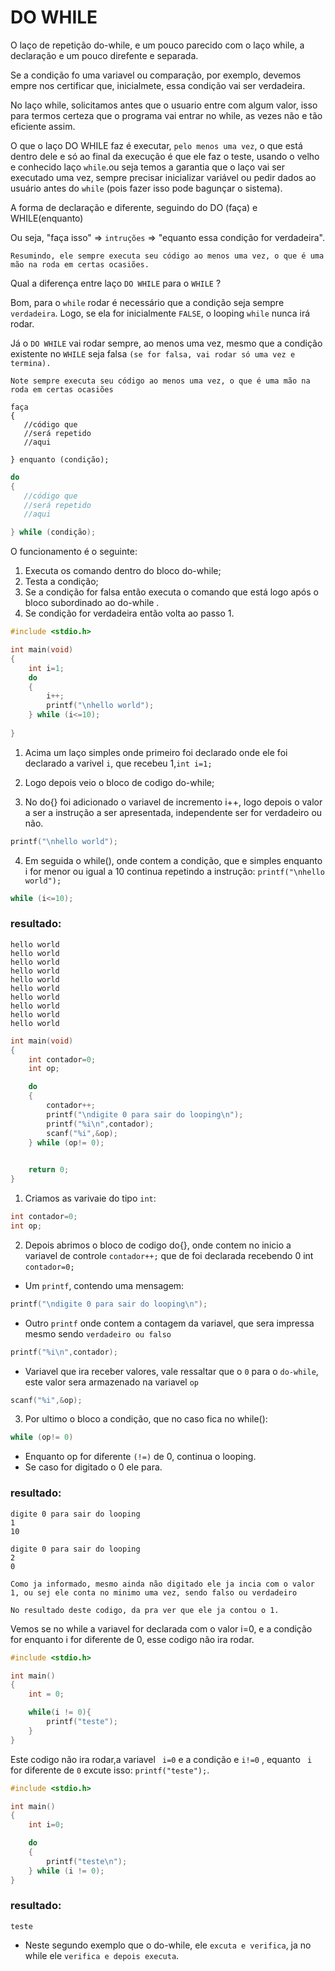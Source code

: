 # DO WHILE 

O laço de repetição do-while, e um pouco parecido com o laço while, a declaração e um pouco direfente e separada.

Se a condição fo uma variavel ou comparação, por exemplo, devemos empre nos certificar que, inicialmete, essa condição vai ser verdadeira.

No laço while, solicitamos antes que o usuario entre com algum valor, isso para termos certeza que o programa vai entrar no while, as vezes não e tão eficiente assim.

O que o laço DO WHILE faz é executar, ```pelo menos uma vez```, o que está dentro dele e só ao final da execução é que ele faz o teste, usando o velho e conhecido laço ```while```.ou seja temos a garantia que o laço vai ser executado uma vez, sempre precisar inicializar variável ou pedir dados ao usuário antes do ```while``` (pois fazer isso pode bagunçar o sistema).

A forma de declaração e diferente, seguindo do DO (faça) e WHILE(enquanto)

Ou seja, "faça isso" => ```intruções``` => "equanto essa condição for verdadeira".

```Resumindo, ele sempre executa seu código ao menos uma vez, o que é uma mão na roda em certas ocasiões.```

Qual a diferença entre laço ```DO WHILE``` para o ```WHILE``` ?

Bom, para o ```while``` rodar é necessário que a condição seja sempre ```verdadeira```.
Logo, se ela for inicialmente ```FALSE```, o looping ```while``` nunca irá rodar.

Já o ```DO WHILE``` vai rodar sempre, ao menos uma vez, mesmo que a condição existente no ```WHILE``` seja falsa ```(se for falsa, vai rodar só uma vez e termina).```

```Note sempre executa seu código ao menos uma vez, o que é uma mão na roda em certas ocasiões```

```
faça
{
   //código que
   //será repetido
   //aqui

} enquanto (condição);
```

```c
do
{
   //código que
   //será repetido
   //aqui

} while (condição);
```

O funcionamento é o seguinte:

1) Executa os comando dentro do bloco do-while;
2) Testa a condição;
3) Se a  condição for falsa então executa o comando que está logo após o bloco subordinado ao do-while .
4) Se  condição for verdadeira então volta ao passo 1.

```c
#include <stdio.h>

int main(void)
{
    int i=1;
    do
    {   
        i++;
        printf("\nhello world");
    } while (i<=10);
    
}
``` 

1) Acima um laço simples onde primeiro foi declarado onde ele foi declarado a varivel ```i```, que recebeu 1,```int i=1;``` 

2) Logo depois veio o bloco de codigo do-while;

3) No do{} foi adicionado o variavel de incremento i++, logo depois o valor a ser a instrução a ser apresentada, independente ser for verdadeiro ou não.
```c
printf("\nhello world");
```
4) Em seguida o while(), onde contem a condição, que e simples enquanto i for menor ou igual a 10 continua repetindo a instrução: ```printf("\nhello world");```
```c
while (i<=10);
```

### resultado:

```
hello world
hello world
hello world
hello world
hello world
hello world
hello world
hello world
hello world
hello world
```


```c
int main(void)
{
    int contador=0;
    int op;

    do
    {   
        contador++;
        printf("\ndigite 0 para sair do looping\n");
        printf("%i\n",contador);
        scanf("%i",&op);
    } while (op!= 0);
    

    return 0;
}
```

1) Criamos as varivaie do tipo ```int```:
```c
int contador=0;
int op;
```
2) Depois abrimos o bloco de codigo do{}, onde contem no inicio a variavel de controle ```contador++;``` que de foi declarada recebendo 0 int ```contador=0;```

* Um ```printf```, contendo uma mensagem: 
```c
printf("\ndigite 0 para sair do looping\n");
```
* Outro ```printf``` onde contem a contagem da variavel, que sera impressa mesmo sendo ```verdadeiro ou falso```  
```c
printf("%i\n",contador);
```
* Variavel que ira receber valores, vale ressaltar que o ```0``` para o ```do-while```, este valor sera armazenado na variavel ```op```
```c
scanf("%i",&op);
```

3) Por ultimo o bloco a condição, que no caso fica no while():
```c
while (op!= 0)
```

* Enquanto op for diferente ```(!=)``` de 0, continua o looping.
* Se caso for digitado o 0 ele para. 


### resultado:

```
digite 0 para sair do looping
1
10

digite 0 para sair do looping
2
0
``` 

```Como ja informado, mesmo ainda não digitado ele ja incia com o valor 1, ou sej ele conta no minimo uma vez, sendo falso ou verdadeiro```

```No resultado deste codigo, da pra ver que ele ja contou o 1.```

Vemos se no while a variavel for declarada com o valor i=0, e a condição for enquanto i for diferente de 0, esse codigo não ira rodar.

```c
#include <stdio.h>

int main()
{
    int = 0;

    while(i != 0){
        printf("teste");
    }
}
``` 
Este codigo não ira rodar,a variavel ``` i=0```  e a condição e ```i!=0``` , equanto ``` i```  for diferente de ```0```  excute isso:   ```printf("teste");```.

``` c
#include <stdio.h>

int main()
{
    int i=0;

    do
    {   
        printf("teste\n");
    } while (i != 0);   
}
``` 
### resultado:

```
teste

```

* Neste segundo exemplo que o do-while, ele ```excuta e verifica```, ja no while ele ```verifica e depois executa```.